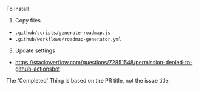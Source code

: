 To Install

1. Copy files
  - `.github/scripts/generate-roadmap.js`
  - `.github/workflows/roadmap-generator.yml`
3. Update settings
  - https://stackoverflow.com/questions/72851548/permission-denied-to-github-actionsbot

The 'Completed' Thing is based on the PR title, not the issue title. 
